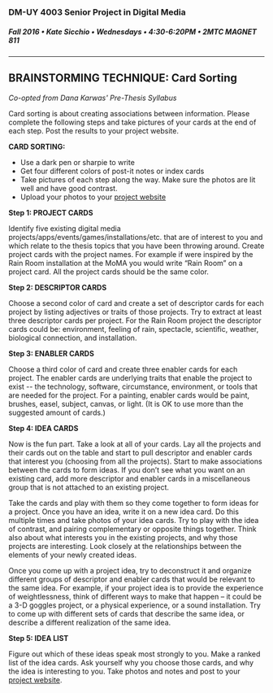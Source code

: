 ### DM-UY 4003 Senior Project in Digital Media
##### Fall 2016 • Kate Sicchio • Wednesdays • 4:30-6:20PM • 2MTC MAGNET 811 

---

## BRAINSTORMING TECHNIQUE: Card Sorting

*Co-opted from Dana Karwas' Pre-Thesis Syllabus*

Card sorting is about creating associations between information. Please complete the following steps and take pictures of your cards at the end of each step. Post the results to your project website.

**CARD SORTING:**
* Use a dark pen or sharpie to write
* Get four different colors of post-it notes or index cards
* Take pictures of each step along the way. Make sure the photos are lit well and have good contrast.
* Upload your photos to your <a href="dm4003_senior_project_website.md" target="_blank">project website</a>

**Step 1: PROJECT CARDS**

Identify five existing digital media projects/apps/events/games/installations/etc. that are of interest to you and which relate to the thesis topics that you have been throwing around. Create project cards with the project names. For example if were inspired by the Rain Room installation at the MoMA you would write “Rain Room” on a project card. All the project cards should be the same color.

**Step 2: DESCRIPTOR CARDS**

Choose a second color of card and create a set of descriptor cards for each project by listing adjectives or traits of those projects. Try to extract at least three descriptor cards per project. For the Rain Room project the descriptor cards could be: environment, feeling of rain, spectacle, scientific, weather, biological connection, and installation.

**Step 3: ENABLER CARDS**

Choose a third color of card and create three enabler cards for each project. The enabler cards are underlying traits that enable the project to exist -- the technology, software, circumstance, environment, or tools that are needed for the project. For a painting, enabler cards would be paint, brushes, easel, subject, canvas, or light. (It is OK to use more than the suggested amount of cards.)

**Step 4: IDEA CARDS**

Now is the fun part. Take a look at all of your cards. Lay all the projects and their cards out on the table and start to pull descriptor and enabler cards that interest you (choosing from all the projects). Start to make associations between the cards to form ideas. If you don’t see what you want on an existing card, add more descriptor and enabler cards in a miscellaneous group that is not attached to an existing project.

Take the cards and play with them so they come together to form ideas for a project. Once you have an idea, write it on a new idea card. Do this multiple times and take photos of your idea cards. Try to play with the idea of contrast, and pairing complementary or opposite things together. Think also about what interests you in the existing projects, and why those projects are interesting. Look closely at the relationships between the elements of your newly created ideas.

Once you come up with a project idea, try to deconstruct it and organize different groups of descriptor and enabler cards that would be relevant to the same idea. For example, if your project idea is to provide the experience of weightlessness, think of different ways to make that happen – it could be a 3-D goggles project, or a physical experience, or a sound installation. Try to come up with different sets of cards that describe the same idea, or describe a different realization of the same idea.

**Step 5: IDEA LIST**

Figure out which of these ideas speak most strongly to you. Make a ranked list of the idea cards. Ask yourself why you choose those cards, and why the idea is interesting to you. Take photos and notes and post to your <a href="dm4003_senior_project_website.md" target="_blank">project website</a>. 








